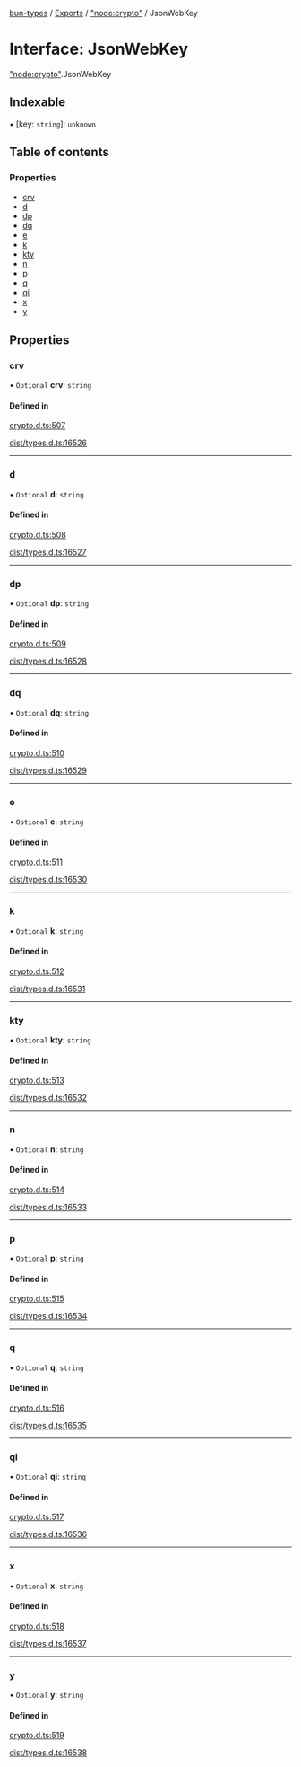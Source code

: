 [bun-types](../README.md) / [Exports](../modules.md) / ["node:crypto"](../modules/node_crypto_.md) / JsonWebKey

# Interface: JsonWebKey

["node:crypto"](../modules/node_crypto_.md).JsonWebKey

## Indexable

▪ [key: `string`]: `unknown`

## Table of contents

### Properties

- [crv](node_crypto_.JsonWebKey.md#crv)
- [d](node_crypto_.JsonWebKey.md#d)
- [dp](node_crypto_.JsonWebKey.md#dp)
- [dq](node_crypto_.JsonWebKey.md#dq)
- [e](node_crypto_.JsonWebKey.md#e)
- [k](node_crypto_.JsonWebKey.md#k)
- [kty](node_crypto_.JsonWebKey.md#kty)
- [n](node_crypto_.JsonWebKey.md#n)
- [p](node_crypto_.JsonWebKey.md#p)
- [q](node_crypto_.JsonWebKey.md#q)
- [qi](node_crypto_.JsonWebKey.md#qi)
- [x](node_crypto_.JsonWebKey.md#x)
- [y](node_crypto_.JsonWebKey.md#y)

## Properties

### crv

• `Optional` **crv**: `string`

#### Defined in

[crypto.d.ts:507](https://github.com/valgaze/bun-types/blob/5e53f27/crypto.d.ts#L507)

[dist/types.d.ts:16526](https://github.com/valgaze/bun-types/blob/5e53f27/dist/types.d.ts#L16526)

___

### d

• `Optional` **d**: `string`

#### Defined in

[crypto.d.ts:508](https://github.com/valgaze/bun-types/blob/5e53f27/crypto.d.ts#L508)

[dist/types.d.ts:16527](https://github.com/valgaze/bun-types/blob/5e53f27/dist/types.d.ts#L16527)

___

### dp

• `Optional` **dp**: `string`

#### Defined in

[crypto.d.ts:509](https://github.com/valgaze/bun-types/blob/5e53f27/crypto.d.ts#L509)

[dist/types.d.ts:16528](https://github.com/valgaze/bun-types/blob/5e53f27/dist/types.d.ts#L16528)

___

### dq

• `Optional` **dq**: `string`

#### Defined in

[crypto.d.ts:510](https://github.com/valgaze/bun-types/blob/5e53f27/crypto.d.ts#L510)

[dist/types.d.ts:16529](https://github.com/valgaze/bun-types/blob/5e53f27/dist/types.d.ts#L16529)

___

### e

• `Optional` **e**: `string`

#### Defined in

[crypto.d.ts:511](https://github.com/valgaze/bun-types/blob/5e53f27/crypto.d.ts#L511)

[dist/types.d.ts:16530](https://github.com/valgaze/bun-types/blob/5e53f27/dist/types.d.ts#L16530)

___

### k

• `Optional` **k**: `string`

#### Defined in

[crypto.d.ts:512](https://github.com/valgaze/bun-types/blob/5e53f27/crypto.d.ts#L512)

[dist/types.d.ts:16531](https://github.com/valgaze/bun-types/blob/5e53f27/dist/types.d.ts#L16531)

___

### kty

• `Optional` **kty**: `string`

#### Defined in

[crypto.d.ts:513](https://github.com/valgaze/bun-types/blob/5e53f27/crypto.d.ts#L513)

[dist/types.d.ts:16532](https://github.com/valgaze/bun-types/blob/5e53f27/dist/types.d.ts#L16532)

___

### n

• `Optional` **n**: `string`

#### Defined in

[crypto.d.ts:514](https://github.com/valgaze/bun-types/blob/5e53f27/crypto.d.ts#L514)

[dist/types.d.ts:16533](https://github.com/valgaze/bun-types/blob/5e53f27/dist/types.d.ts#L16533)

___

### p

• `Optional` **p**: `string`

#### Defined in

[crypto.d.ts:515](https://github.com/valgaze/bun-types/blob/5e53f27/crypto.d.ts#L515)

[dist/types.d.ts:16534](https://github.com/valgaze/bun-types/blob/5e53f27/dist/types.d.ts#L16534)

___

### q

• `Optional` **q**: `string`

#### Defined in

[crypto.d.ts:516](https://github.com/valgaze/bun-types/blob/5e53f27/crypto.d.ts#L516)

[dist/types.d.ts:16535](https://github.com/valgaze/bun-types/blob/5e53f27/dist/types.d.ts#L16535)

___

### qi

• `Optional` **qi**: `string`

#### Defined in

[crypto.d.ts:517](https://github.com/valgaze/bun-types/blob/5e53f27/crypto.d.ts#L517)

[dist/types.d.ts:16536](https://github.com/valgaze/bun-types/blob/5e53f27/dist/types.d.ts#L16536)

___

### x

• `Optional` **x**: `string`

#### Defined in

[crypto.d.ts:518](https://github.com/valgaze/bun-types/blob/5e53f27/crypto.d.ts#L518)

[dist/types.d.ts:16537](https://github.com/valgaze/bun-types/blob/5e53f27/dist/types.d.ts#L16537)

___

### y

• `Optional` **y**: `string`

#### Defined in

[crypto.d.ts:519](https://github.com/valgaze/bun-types/blob/5e53f27/crypto.d.ts#L519)

[dist/types.d.ts:16538](https://github.com/valgaze/bun-types/blob/5e53f27/dist/types.d.ts#L16538)

